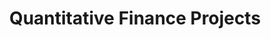---
layout: home
permalink: /qf/
title: "Quantitative Finance Projects"
author_profile: true
toc: true
---